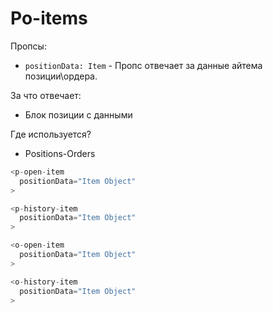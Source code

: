 # Po-items

Пропсы:

- `positionData: Item` - Пропс отвечает за данные айтема позиции\ордера.

За что отвечает:

- Блок позиции с данными

Где используется?

- Positions-Orders

```ts
<p-open-item
  positionData="Item Object"
>

<p-history-item
  positionData="Item Object"
>

<o-open-item
  positionData="Item Object"
>

<o-history-item
  positionData="Item Object"
>
```
